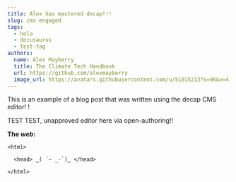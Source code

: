 ```yaml
---
title: Alex has mastered decap!!!
slug: cms-engaged
tags:
  - hola
  - docusaurus
  - test-tag
authors:
  name: Alex Mayberry
  title: The Climate Tech Handbook
  url: https://github.com/alexmayberry
  image_url: https://avatars.githubusercontent.com/u/51015213?s=96&v=4
---
```

This is an example of a blog post that was written using the decap CMS editor! !

TEST TEST, unapproved editor here via open-authoring!!

**The *web*:**

```
<html>

  <head> ‿( ́ ̵ _-`)‿ </head>

</html>
```